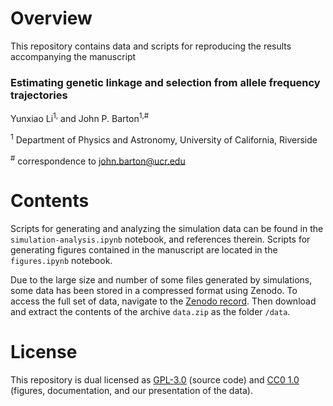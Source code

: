 # Overview

This repository contains data and scripts for reproducing the results accompanying the manuscript

### Estimating genetic linkage and selection from allele frequency trajectories
Yunxiao Li<sup>1,</sup> and John P. Barton<sup>1,#</sup>

<sup>1</sup> Department of Physics and Astronomy, University of California, Riverside

<sup>#</sup> correspondence to [john.barton@ucr.edu](mailto:john.barton@ucr.edu)

# Contents

Scripts for generating and analyzing the simulation data can be found in the `simulation-analysis.ipynb` notebook, and references therein. Scripts for generating figures contained in the manuscript are located in the `figures.ipynb` notebook.

Due to the large size and number of some files generated by simulations, some data has been stored in a compressed format using Zenodo. To access the full set of data, navigate to the [Zenodo record](https://zenodo.org/record/6410266). Then download and extract the contents of the archive `data.zip` as the folder `/data`.

# License

This repository is dual licensed as [GPL-3.0](LICENSE-GPL) (source code) and [CC0 1.0](LICENSE-CC0) (figures, documentation, and our presentation of the data).
